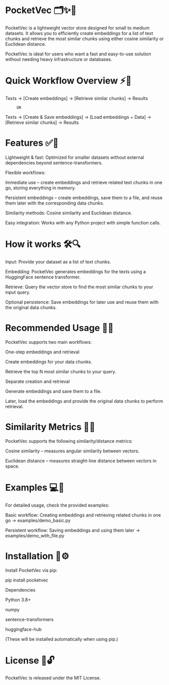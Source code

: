 # PocketVec 🗂️✨🧠

 PocketVec is a lightweight vector store designed for small to medium datasets. It allows you to efficiently create    embeddings for a list of text chunks and retrieve the most similar chunks using either cosine similarity or Euclidean distance.

 PocketVec is ideal for users who want a fast and easy-to-use solution without needing heavy infrastructure or databases.

# Quick Workflow Overview  ⚡🔄

 Texts → [Create embeddings] → [Retrieve similar chunks] → Results
 
         OR
         
 Texts → [Create & Save embeddings] → [Load embeddings + Data] → [Retrieve similar chunks] → Results

# Features  ✅🚀

 Lightweight & fast: Optimized for smaller datasets without external dependencies beyond sentence-transformers.

 Flexible workflows:

 Immediate use – create embeddings and retrieve related text chunks in one go, storing everything in memory.

 Persistent embeddings – create embeddings, save them to a file, and reuse them later with the corresponding data chunks.

 Similarity methods: Cosine similarity and Euclidean distance.

 Easy integration: Works with any Python project with simple function calls.

# How it works  🛠️🔍

 Input: Provide your dataset as a list of text chunks.

 Embedding: PocketVec generates embeddings for the texts using a HuggingFace sentence transformer.

 Retrieve: Query the vector store to find the most similar chunks to your input query.

 Optional persistence: Save embeddings for later use and reuse them with the original data chunks.

# Recommended Usage 📝💡

 PocketVec supports two main workflows:

 One-step embeddings and retrieval

 Create embeddings for your data chunks.

 Retrieve the top N most similar chunks to your query.

 Separate creation and retrieval

 Generate embeddings and save them to a file.

 Later, load the embeddings and provide the original data chunks to perform retrieval.

# Similarity Metrics 📐🔢

 PocketVec supports the following similarity/distance metrics:

 Cosine similarity – measures angular similarity between vectors.

 Euclidean distance – measures straight-line distance between vectors in space.

# Examples 💻📂

 For detailed usage, check the provided examples:

 Basic workflow: Creating embeddings and retrieving related chunks in one go → examples/demo_basic.py

 Persistent workflow: Saving embeddings and using them later → examples/demo_with_file.py

# Installation 💾⚙️

 Install PocketVec via pip:

 pip install pocketvec
 
 Dependencies

 Python 3.8+

 numpy

 sentence-transformers

 huggingface-hub

 (These will be installed automatically when using pip.)

# License 📜🔓

  PocketVec is released under the MIT License.



